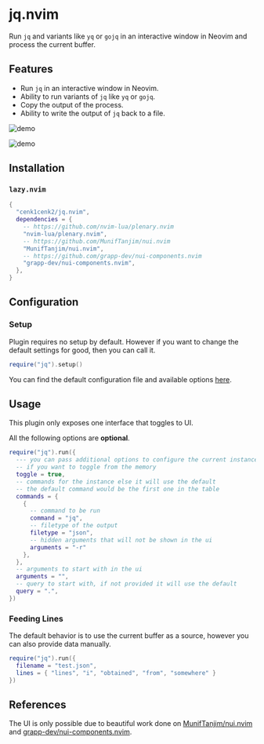 # jq.nvim

Run `jq` and variants like `yq` or `gojq` in an interactive window in Neovim and process the current buffer.

## Features

- Run `jq` in an interactive window in Neovim.
- Ability to run variants of `jq` like `yq` or `gojq`.
- Copy the output of the process.
- Ability to write the output of `jq` back to a file.

![demo](./media/swappy-20240914_193809.png)

![demo](./media/swappy-20240914_193824.png)

## Installation

### `lazy.nvim`

```lua
{
  "cenk1cenk2/jq.nvim",
  dependencies = {
    -- https://github.com/nvim-lua/plenary.nvim
    "nvim-lua/plenary.nvim",
    -- https://github.com/MunifTanjim/nui.nvim
    "MunifTanjim/nui.nvim",
    -- https://github.com/grapp-dev/nui-components.nvim
    "grapp-dev/nui-components.nvim",
  },
}
```

## Configuration

### Setup

Plugin requires no setup by default. However if you want to change the default settings for good, then you can call it.

```lua
require("jq").setup()
```

You can find the default configuration file and available options [here](https://github.com/cenk1cenk2/jq.nvim/blob/main/lua/jq/config.lua).

## Usage

This plugin only exposes one interface that toggles to UI.

All the following options are **optional**.

```lua
require("jq").run({
  --- you can pass additional options to configure the current instance
  -- if you want to toggle from the memory
  toggle = true,
  -- commands for the instance else it will use the default
  -- the default command would be the first one in the table
  commands = {
    {
      -- command to be run
      command = "jq",
      -- filetype of the output
      filetype = "json",
      -- hidden arguments that will not be shown in the ui
      arguments = "-r"
    },
  },
  -- arguments to start with in the ui
  arguments = "",
  -- query to start with, if not provided it will use the default
  query = ".",
})
```

### Feeding Lines

The default behavior is to use the current buffer as a source, however you can also provide data manually.

```lua
require("jq").run({
  filename = "test.json",
  lines = { "lines", "i", "obtained", "from", "somewhere" }
})
```

## References

The UI is only possible due to beautiful work done on [MunifTanjim/nui.nvim](https://github.com/MunifTanjim/nui.nvim) and [grapp-dev/nui-components.nvim](https://github.com/grapp-dev/nui-components.nvim).
